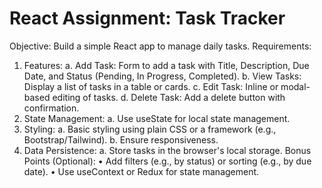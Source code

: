 # React Assignment: Task Tracker 
Objective: 
Build a simple React app to manage daily tasks. 
Requirements: 
1. Features: 
a. Add Task: Form to add a task with Title, Description, Due Date, and  Status (Pending, In Progress, Completed). 
b. View Tasks: Display a list of tasks in a table or cards. 
c. Edit Task: Inline or modal-based editing of tasks. 
d. Delete Task: Add a delete button with confirmation. 
2. State Management: 
a. Use useState for local state management. 
3. Styling: 
a. Basic styling using plain CSS or a framework (e.g., Bootstrap/Tailwind). b. Ensure responsiveness. 
4. Data Persistence: 
a. Store tasks in the browser's local storage. 
Bonus Points (Optional): 
• Add filters (e.g., by status) or sorting (e.g., by due date). 
• Use useContext or Redux for state management. 

